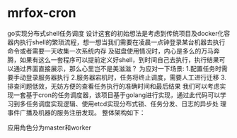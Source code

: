 # mrfox-cron
go实现分布式shell任务调度
  设计这套的初始想法是考虑到传统项目及docker化容器内执行shell的繁琐流程，想一想当我们需要在凌晨一点钟登录某台机器去执行命令或者需要一天收集一次系统内存
及磁盘使用情况时，内心是多么的万马奔腾，如果有这么一套程序可以提前定义好shell，到时间自己去执行，执行结果可以通过界面直接展示，那么心里岂不是美滋滋？
为应对一下场景:
1.配置任务时需要手动登录服务器执行
2.服务器宕机时，任务将终止调度，需要人工进行迁移
3.排查问题低效，无妨方便的查看任务执行的准确时间和最后结果
我们可以考虑实现一套基于cron的任务调度器，该项目基于golang进行实现，通过此代码可以学习到多任务调度实现逻辑、使用etcd实现分布式锁、任务分发、日志的异步处
理事件广播及机器的服务注册发现。
整体架构如下：

应用角色分为master和worker
